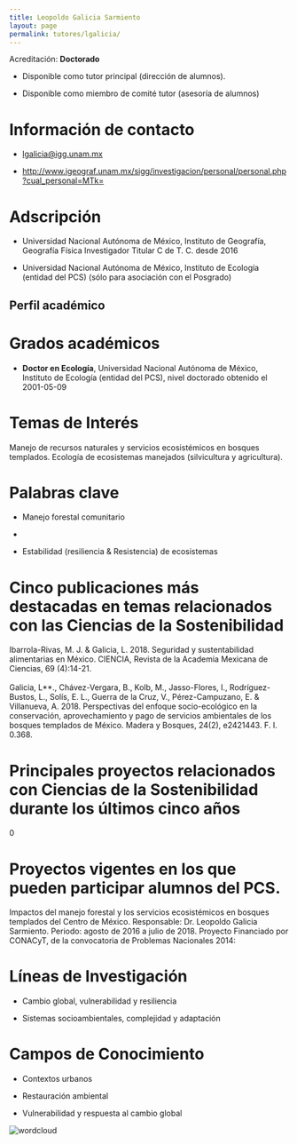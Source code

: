 ```yaml
---
title: Leopoldo Galicia Sarmiento
layout: page
permalink: tutores/lgalicia/
---
```


Acreditación: **Doctorado**


 - Disponible como tutor principal (dirección de alumnos).


 - Disponible como miembro de comité tutor (asesoría de alumnos)





# Información de contacto

 - <lgalicia@igg.unam.mx>


 - <a href="http://www.igeograf.unam.mx/sigg/investigacion/personal/personal.php?cual_personal=MTk%3D" rel="nofollow">http://www.igeograf.unam.mx/sigg/investigacion/personal/personal.php?cual_personal=MTk=</a>




# Adscripción


 - Universidad Nacional Autónoma de México, Instituto de Geografía, Geografía Física     Investigador Titular C de T. C. desde 2016
 

 - Universidad Nacional Autónoma de México, Instituto de Ecología (entidad del PCS) (sólo para asociación con el Posgrado)  





## Perfil académico


# Grados académicos


 - **Doctor en Ecología**, Universidad Nacional Autónoma de México, Instituto de Ecología (entidad del PCS), nivel doctorado obtenido el 2001-05-09




# Temas de Interés

Manejo de recursos naturales y servicios ecosistémicos en bosques templados. Ecología de ecosistemas manejados (silvicultura y agricultura).



# Palabras clave


 - Manejo forestal comunitario

 - 

 - Estabilidad (resiliencia &amp; Resistencia) de ecosistemas




# Cinco publicaciones más destacadas en temas relacionados con las Ciencias de la Sostenibilidad

Ibarrola-Rivas, M. J. &amp; Galicia, L. 2018. Seguridad y sustentabilidad alimentarias en México. CIENCIA, Revista de la Academia Mexicana de Ciencias, 69 (4):14-21.<br /><br />Galicia, L**., Chávez-Vergara, B., Kolb, M., Jasso-Flores, I., Rodríguez-Bustos, L., Solís, E. L., Guerra de la Cruz, V., Pérez-Campuzano, E. &amp; Villanueva, A. 2018. Perspectivas del enfoque socio-ecológico en la conservación, aprovechamiento y pago de servicios ambientales de los bosques templados de México. Madera y Bosques, 24(2), e2421443. F. I. 0.368.




# Principales proyectos relacionados con Ciencias de la Sostenibilidad durante los últimos cinco años

0




# Proyectos vigentes en los que pueden participar alumnos del PCS.

Impactos del manejo forestal y los servicios ecosistémicos en bosques templados del Centro de México. Responsable: Dr. Leopoldo Galicia Sarmiento. Periodo: agosto de 2016 a julio de 2018. Proyecto Financiado por CONACyT, de la convocatoria de Problemas Nacionales 2014:




# Líneas de Investigación


 - Cambio global, vulnerabilidad y resiliencia

 - Sistemas socioambientales, complejidad y adaptación





# Campos de Conocimiento

 - Contextos urbanos

 - Restauración ambiental

 - Vulnerabilidad y respuesta al cambio global



![wordcloud](https://sostenibilidad.posgrado.unam.mx/media/perfil-academico/198/wordcloud.png)
